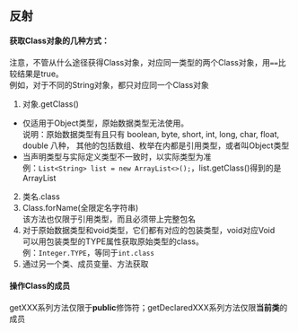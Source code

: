 ## 反射

#### 获取Class对象的几种方式：
注意，不管从什么途径获得Class对象，对应同一类型的两个Class对象，用`==`比较结果是true。  
例如，对于不同的String对象，都只对应同一个Class对象
1. 对象.getClass()
  - 仅适用于Object类型，原始数据类型无法使用。  
    说明：原始数据类型有且只有 boolean, byte, short, int, long, char, float, double 八种，
    其他的包括数组、枚举在内都是引用类型，或者叫Object类型
  - 当声明类型与实际定义类型不一致时，以实际类型为准  
    例：`List<String> list = new ArrayList<>();`，list.getClass()得到的是ArrayList
2. 类名.class
3. Class.forName(全限定名字符串)  
  该方法也仅限于引用类型，而且必须带上完整包名
4. 对于原始数据类型和void类型，它们都有对应的包装类型，void对应Void  
  可以用包装类型的TYPE属性获取原始类型的class。  
  例：`Integer.TYPE`，等同于`int.class`
5. 通过另一个类、成员变量、方法获取

#### 操作Class的成员
getXXX系列方法仅限于**public**修饰符；getDeclaredXXX系列方法仅限**当前类**的成员
